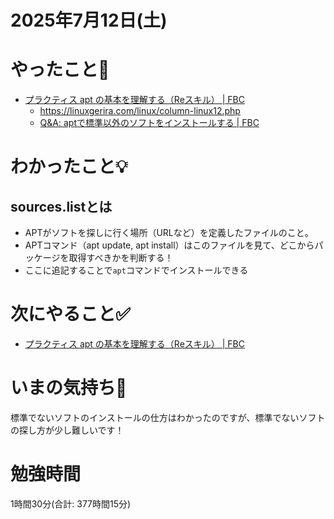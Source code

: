 # 2025年7月12日(土)

# やったこと📝

- [プラクティス apt の基本を理解する（Reスキル） \| FBC](https://bootcamp.fjord.jp/practices/303)
  - https://linuxgerira.com/linux/column-linux12.php
  - [Q&A: aptで標準以外のソフトをインストールする \| FBC](https://bootcamp.fjord.jp/questions/82)

# わかったこと💡

## sources.listとは
-  APTがソフトを探しに行く場所（URLなど）を定義したファイルのこと。
- APTコマンド（apt update, apt install）はこのファイルを見て、どこからパッケージを取得すべきかを判断する！
- ここに追記することで`apt`コマンドでインストールできる
# 次にやること✅

- [プラクティス apt の基本を理解する（Reスキル） \| FBC](https://bootcamp.fjord.jp/practices/303)

# いまの気持ち🫶

標準でないソフトのインストールの仕方はわかったのですが、標準でないソフトの探し方が少し難しいです！

# 勉強時間
1時間30分(合計: 377時間15分)
